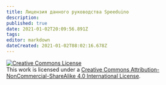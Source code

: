 ```yaml
---
title: Лицензия данного руководства Speeduino
description: 
published: true
date: 2021-01-02T20:09:56.891Z
tags: 
editor: markdown
dateCreated: 2021-01-02T08:02:16.678Z
---
```


<a rel="license" href="http://creativecommons.org/licenses/by-nc-sa/4.0/"><img alt="Creative Commons License" style="border-width:0" src="https://i.creativecommons.org/l/by-nc-sa/4.0/88x31.png" /></a><br />This work is licensed under a <a rel="license" href="http://creativecommons.org/licenses/by-nc-sa/4.0/">Creative Commons Attribution-NonCommercial-ShareAlike 4.0 International License</a>.